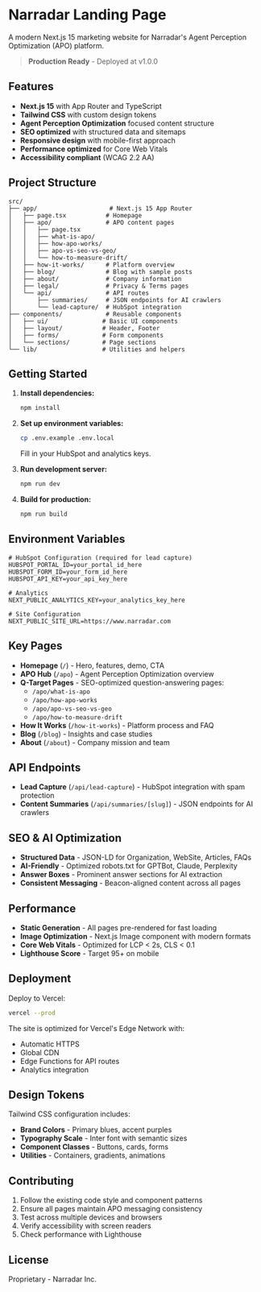 # Narradar Landing Page

A modern Next.js 15 marketing website for Narradar's Agent Perception Optimization (APO) platform.

> **Production Ready** - Deployed at v1.0.0

## Features

- **Next.js 15** with App Router and TypeScript
- **Tailwind CSS** with custom design tokens
- **Agent Perception Optimization** focused content structure
- **SEO optimized** with structured data and sitemaps
- **Responsive design** with mobile-first approach
- **Performance optimized** for Core Web Vitals
- **Accessibility compliant** (WCAG 2.2 AA)

## Project Structure

```
src/
├── app/                    # Next.js 15 App Router
│   ├── page.tsx           # Homepage
│   ├── apo/               # APO content pages
│   │   ├── page.tsx
│   │   ├── what-is-apo/
│   │   ├── how-apo-works/
│   │   ├── apo-vs-seo-vs-geo/
│   │   └── how-to-measure-drift/
│   ├── how-it-works/      # Platform overview
│   ├── blog/              # Blog with sample posts
│   ├── about/             # Company information
│   ├── legal/             # Privacy & Terms pages
│   └── api/               # API routes
│       ├── summaries/     # JSON endpoints for AI crawlers
│       └── lead-capture/  # HubSpot integration
├── components/            # Reusable components
│   ├── ui/               # Basic UI components
│   ├── layout/           # Header, Footer
│   ├── forms/            # Form components
│   └── sections/         # Page sections
└── lib/                  # Utilities and helpers
```

## Getting Started

1. **Install dependencies:**
   ```bash
   npm install
   ```

2. **Set up environment variables:**
   ```bash
   cp .env.example .env.local
   ```
   Fill in your HubSpot and analytics keys.

3. **Run development server:**
   ```bash
   npm run dev
   ```

4. **Build for production:**
   ```bash
   npm run build
   ```

## Environment Variables

```env
# HubSpot Configuration (required for lead capture)
HUBSPOT_PORTAL_ID=your_portal_id_here
HUBSPOT_FORM_ID=your_form_id_here
HUBSPOT_API_KEY=your_api_key_here

# Analytics
NEXT_PUBLIC_ANALYTICS_KEY=your_analytics_key_here

# Site Configuration
NEXT_PUBLIC_SITE_URL=https://www.narradar.com
```

## Key Pages

- **Homepage** (`/`) - Hero, features, demo, CTA
- **APO Hub** (`/apo`) - Agent Perception Optimization overview
- **Q-Target Pages** - SEO-optimized question-answering pages:
  - `/apo/what-is-apo`
  - `/apo/how-apo-works`
  - `/apo/apo-vs-seo-vs-geo`
  - `/apo/how-to-measure-drift`
- **How It Works** (`/how-it-works`) - Platform process and FAQ
- **Blog** (`/blog`) - Insights and case studies
- **About** (`/about`) - Company mission and team

## API Endpoints

- **Lead Capture** (`/api/lead-capture`) - HubSpot integration with spam protection
- **Content Summaries** (`/api/summaries/[slug]`) - JSON endpoints for AI crawlers

## SEO & AI Optimization

- **Structured Data** - JSON-LD for Organization, WebSite, Articles, FAQs
- **AI-Friendly** - Optimized robots.txt for GPTBot, Claude, Perplexity
- **Answer Boxes** - Prominent answer sections for AI extraction
- **Consistent Messaging** - Beacon-aligned content across all pages

## Performance

- **Static Generation** - All pages pre-rendered for fast loading
- **Image Optimization** - Next.js Image component with modern formats
- **Core Web Vitals** - Optimized for LCP < 2s, CLS < 0.1
- **Lighthouse Score** - Target 95+ on mobile

## Deployment

Deploy to Vercel:

```bash
vercel --prod
```

The site is optimized for Vercel's Edge Network with:
- Automatic HTTPS
- Global CDN
- Edge Functions for API routes
- Analytics integration

## Design Tokens

Tailwind CSS configuration includes:
- **Brand Colors** - Primary blues, accent purples
- **Typography Scale** - Inter font with semantic sizes
- **Component Classes** - Buttons, cards, forms
- **Utilities** - Containers, gradients, animations

## Contributing

1. Follow the existing code style and component patterns
2. Ensure all pages maintain APO messaging consistency
3. Test across multiple devices and browsers
4. Verify accessibility with screen readers
5. Check performance with Lighthouse

## License

Proprietary - Narradar Inc.